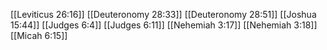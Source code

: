 [[Leviticus 26:16]]
[[Deuteronomy 28:33]]
[[Deuteronomy 28:51]]
[[Joshua 15:44]]
[[Judges 6:4]]
[[Judges 6:11]]
[[Nehemiah 3:17]]
[[Nehemiah 3:18]]
[[Micah 6:15]]
